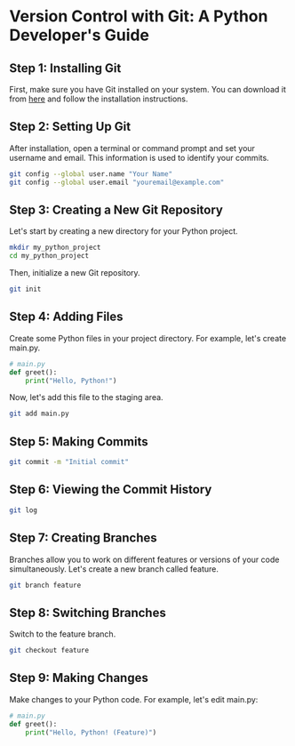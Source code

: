 # Version Control with Git: A Python Developer's Guide

## Step 1: Installing Git

First, make sure you have Git installed on your system. You can download it from [here](https://git-scm.com/downloads) and follow the installation instructions.

## Step 2: Setting Up Git

After installation, open a terminal or command prompt and set your username and email. This information is used to identify your commits.

```bash
git config --global user.name "Your Name"
git config --global user.email "youremail@example.com"
```

## Step 3: Creating a New Git Repository
Let's start by creating a new directory for your Python project.

```bash
mkdir my_python_project
cd my_python_project
```
Then, initialize a new Git repository.
```bash
git init
```
## Step 4: Adding Files
Create some Python files in your project directory. For example, let's create main.py.

```python
# main.py
def greet():
    print("Hello, Python!")
```
Now, let's add this file to the staging area.
```bash
git add main.py
```
## Step 5: Making Commits

```bash
git commit -m "Initial commit"
```
## Step 6: Viewing the Commit History

```bash
git log
```
## Step 7: Creating Branches
Branches allow you to work on different features or versions of your code simultaneously. Let's create a new branch called feature.
```bash
git branch feature
```
## Step 8: Switching Branches
Switch to the feature branch.

```bash
git checkout feature
```
## Step 9: Making Changes
Make changes to your Python code. For example, let's edit main.py:

```python
# main.py
def greet():
    print("Hello, Python! (Feature)")
```
## 

```bash

```
